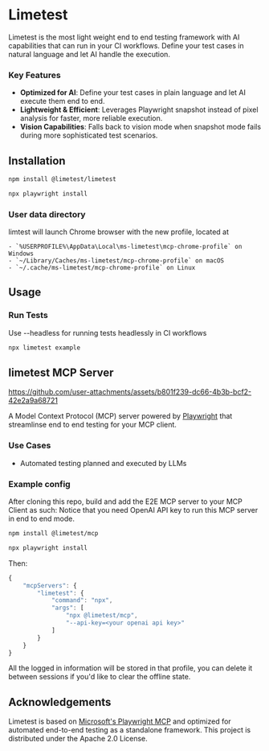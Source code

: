 # Limetest

Limetest is the most light weight end to end testing framework with AI capabilities that can run in your CI workflows. Define your test cases in natural language and let AI handle the execution.

### Key Features

- **Optimized for AI**: Define your test cases in plain language and let AI execute them end to end.
- **Lightweight & Efficient**: Leverages Playwright snapshot instead of pixel analysis for faster, more reliable execution.
- **Vision Capabilities**: Falls back to vision mode when snapshot mode fails during more sophisticated test scenarios.

## Installation

```bash
npm install @limetest/limetest

npx playwright install
```

### User data directory

limtest will launch Chrome browser with the new profile, located at

```
- `%USERPROFILE%\AppData\Local\ms-limetest\mcp-chrome-profile` on Windows
- `~/Library/Caches/ms-limetest/mcp-chrome-profile` on macOS
- `~/.cache/ms-limetest/mcp-chrome-profile` on Linux
```

## Usage

### Run Tests
Use --headless for running tests headlessly in CI workflows

```bash
npx limetest example
```

## limetest MCP Server

https://github.com/user-attachments/assets/b801f239-dc66-4b3b-bcf2-42e2a9a68721

A Model Context Protocol (MCP) server powered by [Playwright](https://playwright.dev) that streamlinse end to end testing for your MCP client.

### Use Cases

- Automated testing planned and executed by LLMs

### Example config

After cloning this repo, build and add the E2E MCP server to your MCP Client as such:
Notice that you need OpenAI API key to run this MCP server in end to end mode.

```bash
npm install @limetest/mcp

npx playwright install
```

Then:

```js
{
    "mcpServers": {
        "limetest": {
            "command": "npx",
            "args": [
                "npx @limetest/mcp",
                "--api-key=<your openai api key>"
            ]
        }
    }
}
```

All the logged in information will be stored in that profile, you can delete it between sessions if you'd like to clear the offline state.

## Acknowledgements

Limetest is based on [Microsoft's Playwright MCP](https://github.com/microsoft/playwright-mcp) and optimized for automated end-to-end testing as a standalone framework. This project is distributed under the Apache 2.0 License.

